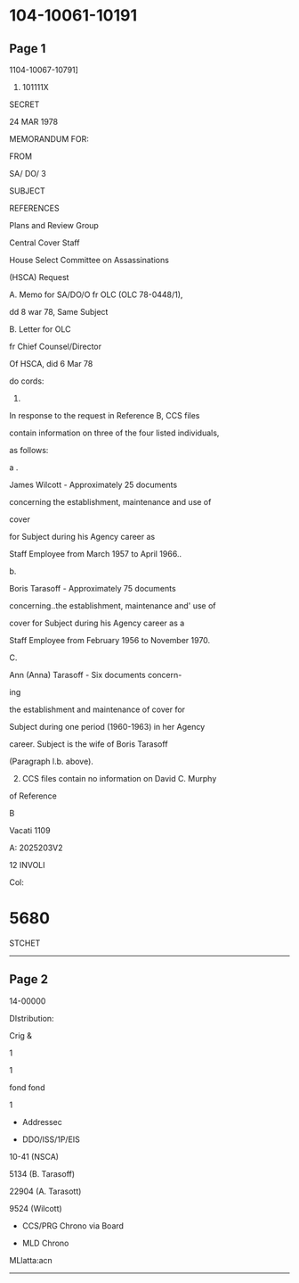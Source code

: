 # 104-10061-10191

## Page 1

1104-10067-10791]

1. 101111X

SECRET

24 MAR 1978

MEMORANDUM FOR:

FROM

SA/ DO/ 3

SUBJECT

REFERENCES

Plans and Review Group

Central Cover Staff

House Select Committee on Assassinations

(HSCA) Request

A. Memo for SA/DO/O fr OLC (OLC 78-0448/1),

dd 8 war 78, Same Subject

B. Letter for OLC

fr Chief Counsel/Director

Of HSCA, did 6 Mar 78

do cords:

1.

In response to the request in Reference B, CCS files

contain information on three of the four listed individuals,

as follows:

a .

James Wilcott - Approximately 25 documents

concerning the establishment, maintenance and use of

cover

for Subject during his Agency career as

Staff Employee from March 1957 to April 1966..

b.

Boris Tarasoff - Approximately 75 documents

concerning..the establishment, maintenance and' use of

cover for Subject during his Agency career as a

Staff Employee from February 1956 to November 1970.

C.

Ann (Anna) Tarasoff - Six documents concern-

ing

the establishment and maintenance of cover for

Subject during one period (1960-1963) in her Agency

career. Subject is the wife of Boris Tarasoff

(Paragraph l.b. above).

2. CCS files contain no information on David C. Murphy

of Reference

B

Vacati 1109

A: 2025203V2

12 INVOLI

Col:

# 5680

STCHET

---

## Page 2

14-00000

DIstribution:

Crig &

1

1

fond fond

1

- Addressec

- DDO/ISS/1P/EIS

10-41 (NSCA)

5134 (B. Tarasoff)

22904 (A. Tarasott)

9524 (Wilcott)

- CCS/PRG Chrono via Board

- MLD Chrono

MLlatta:acn

---

